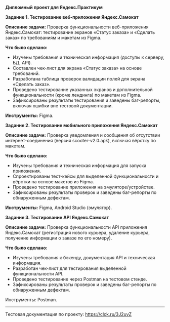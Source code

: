 **Дипломный проект для Яндекс.Практикум**

**Задание 1. Тестирование веб-приложения Яндекс.Самокат**

**Описание задачи:**
Проверка функциональности веб-приложения Яндекс.Самокат: тестирование экранов «Статус заказа» и «Сделать заказ» по требованиям и макетам из Figma.

**Что было сделано:**

 - Изучены требования и техническая информация (доступы к серверу, БД, API).
 - Составлен чек-лист для экрана «Статус заказа» на основе требований.
 - Разработана таблица проверок валидации полей для экрана «Сделать заказ».
 - Проведено тестирование указанных экранов и дополнительной функциональности (кроме лендинга) по макетам из Figma.
 - Зафиксированы результаты тестирования и заведены баг-репорты, включая ошибки вне тестовой документации.

**Инструменты:** Figma.

**Задание 2. Тестирование мобильного приложения Яндекс.Самокат**

**Описание задачи:**
Проверка уведомления и сообщения об отсутствии интернет-соединения (версия scooter-v2.0.apk), включая вёрстку по макетам.

**Что было сделано:**

 - Изучены требования и техническая информация для запуска приложения.
 - Спроектированы тест-кейсы для выделенной функциональности и вёрстки на основе макетов из Figma.
 - Проведено тестирование приложения на эмуляторе/устройстве.
 - Зафиксированы результаты проверок и заведены баг-репорты по обнаруженным дефектам.

**Инструменты:** Figma, Android Studio (эмулятор).

**Задание 3. Тестирование API Яндекс.Самокат**

**Описание задачи:**
Проверка функциональности API приложения Яндекс.Самокат (регистрация нового курьера, удаление курьера, получение информации о заказе по его номеру).

**Что было сделано:**

 - Изучены требования к бэкенду, документация API и техническая информация.
 - Разработан чек-лист для тестирования выделенной функциональности API.
 - Проведено тестирование через Postman на тестовом стенде.
 - Зафиксированы результаты проверок и заведены баг-репорты по обнаруженным дефектам.

Инструменты: Postman.
__________________________________________________________________
Тестовая документация по проекту: https://clck.ru/3J2uvZ


